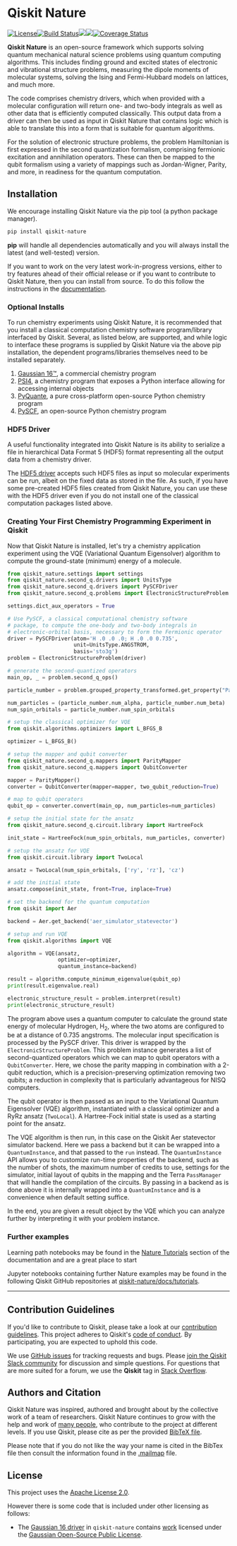 # Qiskit Nature

[![License](https://img.shields.io/github/license/Qiskit/qiskit-nature.svg?style=popout-square)](https://opensource.org/licenses/Apache-2.0)<!--- long-description-skip-begin -->[![Build Status](https://github.com/Qiskit/qiskit-nature/workflows/Nature%20Unit%20Tests/badge.svg?branch=main)](https://github.com/Qiskit/qiskit-nature/actions?query=workflow%3A"Nature%20Unit%20Tests"+branch%3Amain+event%3Apush)[![](https://img.shields.io/github/release/Qiskit/qiskit-nature.svg?style=popout-square)](https://github.com/Qiskit/qiskit-nature/releases)[![](https://img.shields.io/pypi/dm/qiskit-nature.svg?style=popout-square)](https://pypi.org/project/qiskit-nature/)[![Coverage Status](https://coveralls.io/repos/github/Qiskit/qiskit-nature/badge.svg?branch=main)](https://coveralls.io/github/Qiskit/qiskit-nature?branch=main)<!--- long-description-skip-end -->

**Qiskit Nature** is an open-source framework which supports solving quantum mechanical natural
science problems using quantum computing algorithms. This includes finding ground and excited
states of electronic and vibrational structure problems, measuring the dipole moments of molecular
systems, solving the Ising and Fermi-Hubbard models on lattices, and much more.

The code comprises chemistry drivers, which when provided with a molecular
configuration will return one- and two-body integrals as well as other data that is efficiently
computed classically. This output data from a driver can then be used as input in Qiskit
Nature that contains logic which is able to translate this into a form that is suitable
for quantum algorithms.

For the solution of electronic structure problems, the problem Hamiltonian is first expressed in
the second quantization formalism, comprising fermionic excitation and annihilation operators.
These can then be mapped to the qubit formalism using a variety of mappings such as Jordan-Wigner,
Parity, and more, in readiness for the quantum computation.

## Installation

We encourage installing Qiskit Nature via the pip tool (a python package manager).

```bash
pip install qiskit-nature
```

**pip** will handle all dependencies automatically and you will always install the latest
(and well-tested) version.

If you want to work on the very latest work-in-progress versions, either to try features ahead of
their official release or if you want to contribute to Qiskit Nature, then you can install from source.
To do this follow the instructions in the
 [documentation](https://qiskit.org/documentation/nature/getting_started.html#installation).

### Optional Installs

To run chemistry experiments using Qiskit Nature, it is recommended that you install
a classical computation chemistry software program/library interfaced by Qiskit.
Several, as listed below, are supported, and while logic to interface these programs is supplied by
Qiskit Nature via the above pip installation, the dependent programs/libraries themselves need
to be installed separately.

1. [Gaussian 16&trade;](https://qiskit.org/documentation/nature/apidocs/qiskit_nature.second_q.drivers.gaussiand.html), a commercial chemistry program
2. [PSI4](https://qiskit.org/documentation/nature/apidocs/qiskit_nature.second_q.drivers.psi4d.html), a chemistry program that exposes a Python interface allowing for accessing internal objects
3. [PyQuante](https://qiskit.org/documentation/nature/apidocs/qiskit_nature.second_q.drivers.pyquanted.html), a pure cross-platform open-source Python chemistry program
4. [PySCF](https://qiskit.org/documentation/nature/apidocs/qiskit_nature.second_q.drivers.pyscfd.html), an open-source Python chemistry program

### HDF5 Driver

A useful functionality integrated into Qiskit Nature is its ability to serialize a file
in hierarchical Data Format 5 (HDF5) format representing all the output data from a chemistry driver.

The [HDF5 driver](https://qiskit.org/documentation/nature/stubs/qiskit_nature.second_q.drivers.HDF5Driver.html#qiskit_nature.second_q.drivers.HDF5Driver)
accepts such HDF5 files as input so molecular experiments can be run, albeit on the fixed data
as stored in the file. As such, if you have some pre-created HDF5 files created from Qiskit
Nature, you can use these with the HDF5 driver even if you do not install one of the classical
computation packages listed above.

### Creating Your First Chemistry Programming Experiment in Qiskit

Now that Qiskit Nature is installed, let's try a chemistry application experiment
using the VQE (Variational Quantum Eigensolver) algorithm to compute
the ground-state (minimum) energy of a molecule.

```python
from qiskit_nature.settings import settings
from qiskit_nature.second_q.drivers import UnitsType
from qiskit_nature.second_q.drivers import PySCFDriver
from qiskit_nature.second_q.problems import ElectronicStructureProblem

settings.dict_aux_operators = True

# Use PySCF, a classical computational chemistry software
# package, to compute the one-body and two-body integrals in
# electronic-orbital basis, necessary to form the Fermionic operator
driver = PySCFDriver(atom='H .0 .0 .0; H .0 .0 0.735',
                     unit=UnitsType.ANGSTROM,
                     basis='sto3g')
problem = ElectronicStructureProblem(driver)

# generate the second-quantized operators
main_op, _ = problem.second_q_ops()

particle_number = problem.grouped_property_transformed.get_property("ParticleNumber")

num_particles = (particle_number.num_alpha, particle_number.num_beta)
num_spin_orbitals = particle_number.num_spin_orbitals

# setup the classical optimizer for VQE
from qiskit.algorithms.optimizers import L_BFGS_B

optimizer = L_BFGS_B()

# setup the mapper and qubit converter
from qiskit_nature.second_q.mappers import ParityMapper
from qiskit_nature.second_q.mappers import QubitConverter

mapper = ParityMapper()
converter = QubitConverter(mapper=mapper, two_qubit_reduction=True)

# map to qubit operators
qubit_op = converter.convert(main_op, num_particles=num_particles)

# setup the initial state for the ansatz
from qiskit_nature.second_q.circuit.library import HartreeFock

init_state = HartreeFock(num_spin_orbitals, num_particles, converter)

# setup the ansatz for VQE
from qiskit.circuit.library import TwoLocal

ansatz = TwoLocal(num_spin_orbitals, ['ry', 'rz'], 'cz')

# add the initial state
ansatz.compose(init_state, front=True, inplace=True)

# set the backend for the quantum computation
from qiskit import Aer

backend = Aer.get_backend('aer_simulator_statevector')

# setup and run VQE
from qiskit.algorithms import VQE

algorithm = VQE(ansatz,
                optimizer=optimizer,
                quantum_instance=backend)

result = algorithm.compute_minimum_eigenvalue(qubit_op)
print(result.eigenvalue.real)

electronic_structure_result = problem.interpret(result)
print(electronic_structure_result)
```
The program above uses a quantum computer to calculate the ground state energy of molecular Hydrogen,
H<sub>2</sub>, where the two atoms are configured to be at a distance of 0.735 angstroms. The molecular
input specification is processed by the PySCF driver. This driver is wrapped by the `ElectronicStructureProblem`.
This problem instance generates a list of second-quantized operators which we can map to qubit operators
with a `QubitConverter`. Here, we chose the parity mapping in combination with a 2-qubit reduction, which
is a precision-preserving optimization removing two qubits; a reduction in complexity that is particularly
advantageous for NISQ computers.

The qubit operator is then passed as an input to the Variational Quantum Eigensolver (VQE) algorithm,
instantiated with a classical optimizer and a RyRz ansatz (`TwoLocal`). A Hartree-Fock initial state
is used as a starting point for the ansatz.

The VQE algorithm is then run, in this case on the Qiskit Aer statevector simulator backend.
Here we pass a backend but it can be wrapped into a `QuantumInstance`, and that passed to the
`run` instead. The `QuantumInstance` API allows you to customize run-time properties of the backend,
such as the number of shots, the maximum number of credits to use, settings for the simulator,
initial layout of qubits in the mapping and the Terra `PassManager` that will handle the compilation
of the circuits. By passing in a backend as is done above it is internally wrapped into a
`QuantumInstance` and is a convenience when default setting suffice.

In the end, you are given a result object by the VQE which you can analyze further by interpreting it with
your problem instance.

### Further examples

Learning path notebooks may be found in the
[Nature Tutorials](https://qiskit.org/documentation/nature/tutorials/index.html) section
of the documentation and are a great place to start

Jupyter notebooks containing further Nature examples may be found in the
following Qiskit GitHub repositories at
[qiskit-nature/docs/tutorials](https://github.com/Qiskit/qiskit-nature/tree/main/docs/tutorials).


----------------------------------------------------------------------------------------------------


## Contribution Guidelines

If you'd like to contribute to Qiskit, please take a look at our
[contribution guidelines](https://github.com/Qiskit/qiskit-nature/blob/main/CONTRIBUTING.md).
This project adheres to Qiskit's [code of conduct](https://github.com/Qiskit/qiskit-nature/blob/main/CODE_OF_CONDUCT.md).
By participating, you are expected to uphold this code.

We use [GitHub issues](https://github.com/Qiskit/qiskit-nature/issues) for tracking requests and bugs. Please
[join the Qiskit Slack community](https://ibm.co/joinqiskitslack)
for discussion and simple questions.
For questions that are more suited for a forum, we use the **Qiskit** tag in [Stack Overflow](https://stackoverflow.com/questions/tagged/qiskit).

## Authors and Citation

Qiskit Nature was inspired, authored and brought about by the collective work of a team of researchers.
Qiskit Nature continues to grow with the help and work of
[many people](https://github.com/Qiskit/qiskit-nature/graphs/contributors), who contribute
to the project at different levels.
If you use Qiskit, please cite as per the provided
[BibTeX file](https://github.com/Qiskit/qiskit/blob/master/Qiskit.bib).

Please note that if you do not like the way your name is cited in the BibTex file then consult
the information found in the [.mailmap](https://github.com/Qiskit/qiskit-nature/blob/main/.mailmap)
file.

## License

This project uses the [Apache License 2.0](https://github.com/Qiskit/qiskit-nature/blob/main/LICENSE.txt).

However there is some code that is included under other licensing as follows:

* The [Gaussian 16 driver](https://github.com/Qiskit/qiskit-nature/tree/main/qiskit_nature/second_q/drivers/gaussiand) in `qiskit-nature`
  contains [work](https://github.com/Qiskit/qiskit-nature/tree/main/qiskit_nature/second_q/drivers/gaussiand/gauopen) licensed under the
  [Gaussian Open-Source Public License](https://github.com/Qiskit/qiskit-nature/blob/main/qiskit_nature/second_q/drivers/gaussiand/gauopen/LICENSE.txt).

